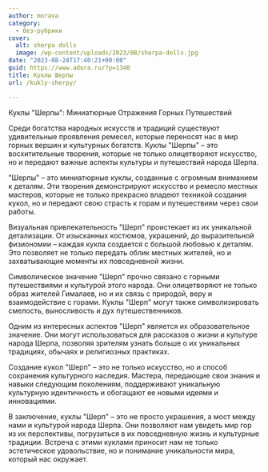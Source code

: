 ```yaml
---
author: morava
category:
  - без-рубрики
cover:
  alt: sherpa dolls
  image: /wp-content/uploads/2023/08/sherpa-dolls.jpg
date: "2023-08-24T17:40:21+00:00"
guid: https://www.adora.ru/?p=1340
title: Куклы Шерпы
url: /kukly-sherpy/

---
```

Куклы "Шерпы": Миниатюрные Отражения Горных Путешествий

Среди богатства народных искусств и традиций существуют удивительные проявления ремесел, которые переносят нас в мир горных вершин и культурных богатств. Куклы "Шерпы" – это восхитительные творения, которые не только олицетворяют искусство, но и передают важные аспекты культуры и путешествий народа Шерпа.

"Шерпы" – это миниатюрные куклы, созданные с огромным вниманием к деталям. Эти творения демонстрируют искусство и ремесло местных мастеров, которые не только прекрасно владеют техникой создания кукол, но и передают свою страсть к горам и путешествиям через свои работы.

Визуальная привлекательность "Шерп" проистекает из их уникальной детализации. От изысканных костюмов, украшений, до выразительной физиономии – каждая кукла создается с большой любовью к деталям. Это позволяет не только передать облик местных жителей, но и захватывающие моменты их повседневной жизни.

Символическое значение "Шерп" прочно связано с горными путешествиями и культурой этого народа. Они олицетворяют не только образ жителей Гималаев, но и их связь с природой, веру и взаимодействие с горами. Куклы "Шерп" могут также символизировать смелость, выносливость и дух путешественников.

Одним из интересных аспектов "Шерп" является их образовательное значение. Они могут использоваться для рассказов о жизни и культуре народа Шерпа, позволяя зрителям узнать больше о их уникальных традициях, обычаях и религиозных практиках.

Создание кукол "Шерп" – это не только искусство, но и способ сохранения культурного наследия. Мастера, передающие свои знания и навыки следующим поколениям, поддерживают уникальную культурную идентичность и обогащают ее новыми идеями и инновациями.

В заключение, куклы "Шерп" – это не просто украшения, а мост между нами и культурой народа Шерпа. Они позволяют нам увидеть мир гор из их перспективы, погрузиться в их повседневную жизнь и культурные традиции. Встреча с этими куклами приносит нам не только эстетическое удовольствие, но и понимание уникальности мира, который нас окружает.
